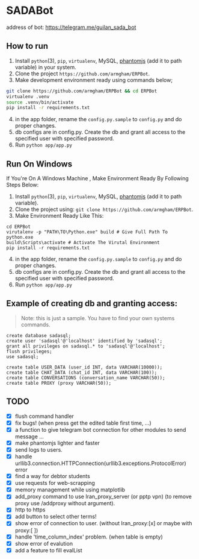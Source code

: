 # SADABot
address of bot: https://telegram.me/guilan_sada_bot


## How to run

1. Install `python`(3), `pip`, `virtualenv`, MySQL, [phantomjs](https://phantomjs.org/quick-start.html) (add it to path variable) in your system.
2. Clone the project `https://github.com/armgham/ERPBot`.
3. Make development environment ready using commands below;

  ```bash
  git clone https://github.com/armgham/ERPBot && cd ERPBot
  virtualenv .venv
  source .venv/bin/activate
  pip install -r requirements.txt
  ```
4. in the app folder, rename the `config.py.sample` to `config.py` and do proper changes.
5. db configs are in config.py. Create the db and grant all access to the specified user with specified password.
6. Run `python app/app.py`

## Run On Windows

If You're On A Windows Machine , Make Environment Ready By Following Steps Below:
1. Install `python`(3), `pip`, `virtualenv`, MySQL, [phantomjs](https://phantomjs.org/quick-start.html) (add it to path variable).
2. Clone the project using:  `git clone https://github.com/armgham/ERPBot`.
3. Make Environment Ready Like This:
``` Command Prompt
cd ERPBot
virutalenv -p "PATH\TO\Python.exe" build # Give Full Path To python.exe
build\Scripts\activate # Activate The Virutal Environment
pip install -r requirements.txt
```
4. in the app folder, rename the `config.py.sample` to `config.py` and do proper changes.
5. db configs are in config.py. Create the db and grant all access to the specified user with specified password.
6. Run `python app/app.py`


## Example of creating db and granting access:

> Note: this is just a sample. You have to find your own systems commands.

```
create database sadasql;
create user 'sadasql'@'localhost' identified by 'sadasql';
grant all privileges on sadasql.* to 'sadasql'@'localhost';
flush privileges;
use sadasql;

create table USER_DATA (user_id INT, data VARCHAR(10000));
create table CHAT_DATA (chat_id INT, data VARCHAR(100));
create table CONVERSATIONS (conversation_name VARCHAR(50));
create table PROXY (proxy VARCHAR(50));
```

## TODO

- [x] flush command handler
- [x] fix bugs! (when press get the edited table first time, ...)
- [x] a function to give telegram bot connection for other modules to send message ...
- [x] make phantomjs lighter and faster
- [x] send logs to users.
- [x] handle urllib3.connection.HTTPConnection(urllib3.exceptions.ProtocolError) error
- [x] find a way for debtor students
- [x] use requests for web-scrapping
- [x] memory management while using matplotlib
- [x] add_proxy command to use Iran_proxy_server (or pptp vpn) (to remove proxy use /addproxy without argument).
- [x] http to https
- [x] add button to select other terms!
- [x] show error of connection to user. (without Iran_proxy:[x] or maybe with proxy:[ ])
- [x] handle 'time_column_index' problem. (when table is empty)
- [x] show error of evalution
- [x] add a feature to fill evalList